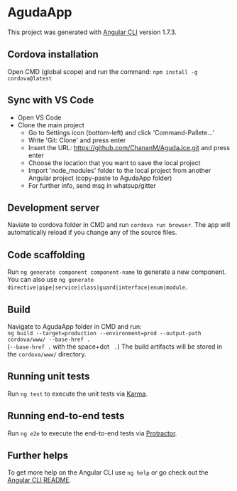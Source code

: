 # AgudaApp

This project was generated with [Angular CLI](https://github.com/angular/angular-cli) version 1.7.3.

## Cordova installation
Open CMD (global scope) and run the command: `npm install -g cordova@latest`

## Sync with VS Code

- Open VS Code
- Clone the main project
    - Go to Settings icon (bottom-left) and click 'Command-Pallete...'
    - Write 'Git: Clone' and press enter
    - Insert the URL: https://github.com/ChananM/AgudaJce.git and press enter
    - Choose the location that you want to save the local project
    - Import 'node_modules' folder to the local project from another Angular project (copy-paste to AgudaApp folder)
    - For further info, send msg in whatsup/gitter

## Development server

Naviate to cordova folder in CMD and run `cordova run browser`. The app will automatically reload if you change any of the source files.

<!-- Run `ng serve` for a dev server. Navigate to `http://localhost:4200/`. The app will automatically reload if you change any of the source files. -->

## Code scaffolding

Run `ng generate component component-name` to generate a new component. You can also use `ng generate directive|pipe|service|class|guard|interface|enum|module`.

## Build

Navigate to AgudaApp folder in CMD and run:<br>
`ng build --target=production --environment=prod --output-path cordova/www/ --base-href .`<br>
(`--base-href .` with the space+dot ` .`)
The build artifacts will be stored in the `cordova/www/` directory.

<!-- Run `ng build` to build the project. The build artifacts will be stored in the `dist/` directory. Use the `-prod` flag for a production build. -->

## Running unit tests

Run `ng test` to execute the unit tests via [Karma](https://karma-runner.github.io).

## Running end-to-end tests

Run `ng e2e` to execute the end-to-end tests via [Protractor](http://www.protractortest.org/).

## Further helps

To get more help on the Angular CLI use `ng help` or go check out the [Angular CLI README](https://github.com/angular/angular-cli/blob/master/README.md).
